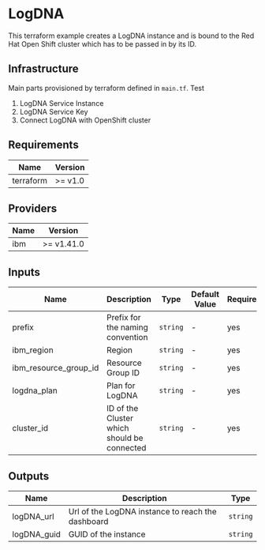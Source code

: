 # LogDNA

This terraform example creates a LogDNA instance and is bound to the Red Hat Open Shift cluster which has to be passed in by its ID.

## Infrastructure

Main parts provisioned by terraform defined in `main.tf`. Test

1. LogDNA Service Instance
1. LogDNA Service Key
1. Connect LogDNA with OpenShift cluster

## Requirements

| Name      | Version  |
| --------- | -------- |
| terraform | >= v1.0  |

## Providers

| Name | Version    |
| ---- | ---------- |
| ibm  | >= v1.41.0 |

## Inputs

| Name                  | Description                                 | Type     | Default Value | Required |
| --------------------- | ------------------------------------------- | -------- | ------------- | -------- |
| prefix                | Prefix for the naming convention            | `string` | -             | yes      |
| ibm_region            | Region                                      | `string` | -             | yes      |
| ibm_resource_group_id | Resource Group ID                           | `string` | -             | yes      |
| logdna_plan           | Plan for LogDNA                             | `string` | -             | yes      |
| cluster_id            | ID of the Cluster which should be connected | `string` | -             | yes      |

## Outputs

| Name        | Description                                       | Type     |
| ----------- | ------------------------------------------------- | -------- |
| logDNA_url  | Url of the LogDNA instance to reach the dashboard | `string` |
| logDNA_guid | GUID of the instance                              | `string` |
